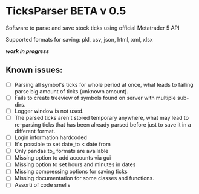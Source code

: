 # TicksParser BETA v 0.5


Software to parse and save stock ticks using official Metatrader 5 API

Supported formats for saving: pkl, csv, json, html, xml, xlsx

***work in progress***

## Known issues:
- [ ] Parsing all symbol's ticks for whole period at once, what leads to failing parse big amount of ticks (unknown amount).
- [ ] Fails to create treeview of symbols found on server with multiple sub-dirs.
- [ ] Logger window is not used.
- [ ] The parsed ticks aren't stored temporary anywhere, what may lead to re-parsing ticks that has been already 
parsed before just to save it in a different format.
- [ ] Login information hardcoded
- [ ] It's possible to set date_to < date from
- [ ] Only pandas.to_ formats are available
- [ ] Missing option to add accounts via gui
- [ ] Missing option to set hours and minutes in dates 
- [ ] Missing compressing options for saving ticks
- [ ] Missing documentation for some classes and functions.
- [ ] Assorti of code smells
